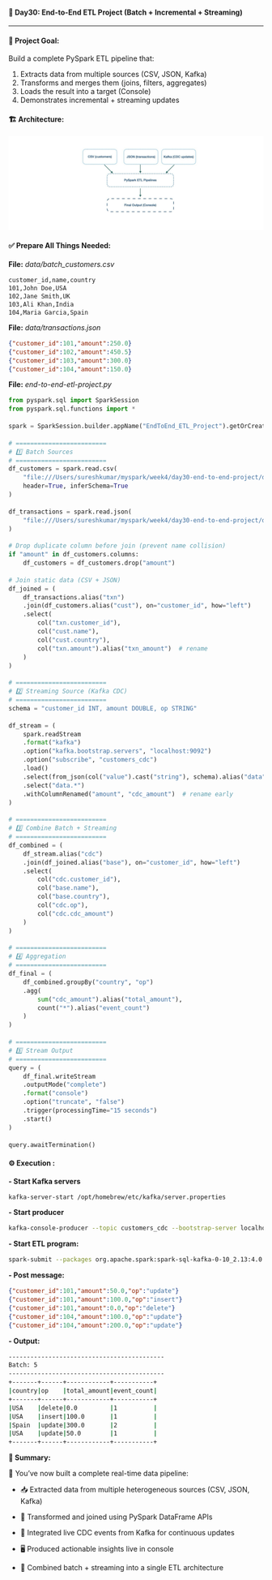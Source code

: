 #### 📘 Day30: End-to-End ETL Project (Batch + Incremental + Streaming)
---
#### 🎯 Project Goal:

Build a complete PySpark ETL pipeline that:
1. Extracts data from multiple sources (CSV, JSON, Kafka)
2. Transforms and merges them (joins, filters, aggregates)
3. Loads the result into a target (Console)
4. Demonstrates incremental + streaming updates

#### 🏗️ Architecture:
![alt text](image-13.png)

#### ✅ Prepare All Things Needed:
**File:** *data/batch_customers.csv*
``` text
customer_id,name,country
101,John Doe,USA
102,Jane Smith,UK
103,Ali Khan,India
104,Maria Garcia,Spain
```
**File:** *data/transactions.json*
``` json
{"customer_id":101,"amount":250.0}
{"customer_id":102,"amount":450.5}
{"customer_id":103,"amount":300.0}
{"customer_id":104,"amount":150.0}
```
**File:** *end-to-end-etl-project.py*
``` python
from pyspark.sql import SparkSession
from pyspark.sql.functions import *

spark = SparkSession.builder.appName("EndToEnd_ETL_Project").getOrCreate()

# =========================
# 1️⃣ Batch Sources
# =========================
df_customers = spark.read.csv(
    "file:///Users/sureshkumar/myspark/week4/day30-end-to-end-project/data/batch_customers.csv",
    header=True, inferSchema=True
)

df_transactions = spark.read.json(
    "file:///Users/sureshkumar/myspark/week4/day30-end-to-end-project/data/batch_transactions.json"
)

# Drop duplicate column before join (prevent name collision)
if "amount" in df_customers.columns:
    df_customers = df_customers.drop("amount")

# Join static data (CSV + JSON)
df_joined = (
    df_transactions.alias("txn")
    .join(df_customers.alias("cust"), on="customer_id", how="left")
    .select(
        col("txn.customer_id"),
        col("cust.name"),
        col("cust.country"),
        col("txn.amount").alias("txn_amount")  # rename
    )
)

# =========================
# 2️⃣ Streaming Source (Kafka CDC)
# =========================
schema = "customer_id INT, amount DOUBLE, op STRING"

df_stream = (
    spark.readStream
    .format("kafka")
    .option("kafka.bootstrap.servers", "localhost:9092")
    .option("subscribe", "customers_cdc")
    .load()
    .select(from_json(col("value").cast("string"), schema).alias("data"))
    .select("data.*")
    .withColumnRenamed("amount", "cdc_amount")  # rename early
)

# =========================
# 3️⃣ Combine Batch + Streaming
# =========================
df_combined = (
    df_stream.alias("cdc")
    .join(df_joined.alias("base"), on="customer_id", how="left")
    .select(
        col("cdc.customer_id"),
        col("base.name"),
        col("base.country"),
        col("cdc.op"),
        col("cdc.cdc_amount")
    )
)

# =========================
# 4️⃣ Aggregation
# =========================
df_final = (
    df_combined.groupBy("country", "op")
    .agg(
        sum("cdc_amount").alias("total_amount"),
        count("*").alias("event_count")
    )
)

# =========================
# 5️⃣ Stream Output
# =========================
query = (
    df_final.writeStream
    .outputMode("complete")
    .format("console")
    .option("truncate", "false")
    .trigger(processingTime="15 seconds")
    .start()
)

query.awaitTermination()
```
#### ⚙️ Execution :

**- Start Kafka servers**
``` bash
kafka-server-start /opt/homebrew/etc/kafka/server.properties
```
**- Start producer**
``` bash
kafka-console-producer --topic customers_cdc --bootstrap-server localhost:9092
```
**- Start ETL program:**
``` bash
spark-submit --packages org.apache.spark:spark-sql-kafka-0-10_2.13:4.0.1 end-to-end-etl-project.py
```
**- Post message:**
``` json
{"customer_id":101,"amount":50.0,"op":"update"}
{"customer_id":101,"amount":100.0,"op":"insert"}
{"customer_id":101,"amount":0.0,"op":"delete"}
{"customer_id":104,"amount":100.0,"op":"update"}
{"customer_id":104,"amount":200.0,"op":"update"}
```
**- Output:**
``` bash
-------------------------------------------
Batch: 5
-------------------------------------------
+-------+------+------------+-----------+
|country|op    |total_amount|event_count|
+-------+------+------------+-----------+
|USA    |delete|0.0         |1          |
|USA    |insert|100.0       |1          |
|Spain  |update|300.0       |2          |
|USA    |update|50.0        |1          |
+-------+------+------------+-----------+
```

**🌟 Summary:**

🚀 You’ve now built a complete real-time data pipeline:

- 📥 Extracted data from multiple heterogeneous sources (CSV, JSON, Kafka)

- 🔄 Transformed and joined using PySpark DataFrame APIs

- 🧮 Integrated live CDC events from Kafka for continuous updates

- 🖥️ Produced actionable insights live in console

- 🧱 Combined batch + streaming into a single ETL architecture